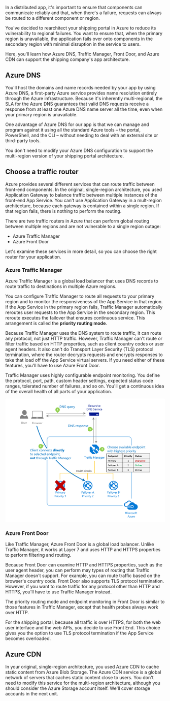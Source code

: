 In a distributed app, it's important to ensure that components can communicate reliably and that, when there's a failure, requests can always be routed to a different component or region.

You've decided to rearchitect your shipping portal in Azure to reduce its vulnerability to regional failures. You want to ensure that, when the primary region is unavailable, the application fails over onto components in the secondary region with minimal disruption in the service to users.  

Here, you'll learn how Azure DNS, Traffic Manager, Front Door, and Azure CDN can support the shipping company's app architecture.

## Azure DNS

You'll host the domains and name records needed by your app by using Azure DNS, a first-party Azure service provides name resolution entirely through the Azure infrastructure. Because it's inherently multi-regional, the SLA for the Azure DNS guarantees that valid DNS requests receive a response from at least one Azure DNS name server all the time, even when your primary region is unavailable.

One advantage of Azure DNS for our app is that we can manage and program against it using all the standard Azure tools – the portal, PowerShell, and the CLI – without needing to deal with an external site or third-party tools. 

You don't need to modify your Azure DNS configuration to support the multi-region version of your shipping portal architecture.

## Choose a traffic router 

Azure provides several different services that can route traffic between front-end components. In the original, single-region architecture, you used Application Gateway to balance traffic between multiple instances of the front-end App Service. You can't use Application Gateway in a mult-region architecture, because each gateway is contained within a single region. If that region fails, there is nothing to perform the routing.

There are two traffic routers in Azure that can perform global routing between multiple regions and are not vulnerable to a single region outage:

- Azure Traffic Manager
- Azure Front Door

Let's examine these services in more detail, so you can choose the right router for your application.

### Azure Traffic Manager

Azure Traffic Manager is a global load balancer that uses DNS records to route traffic to destinations in multiple Azure regions. 

You can configure Traffic Manager to route all requests to your primary region and to monitor the responsiveness of the App Service in that region. If the App Service in the primary region fails, Traffic Manager automatically reroutes user requests to the App Service in the secondary region. This reroute executes the failover that ensures continuous service. This arrangement is called the **priority routing mode**. 

Because Traffic Manager uses the DNS system to route traffic, it can route any protocol, not just HTTP traffic. However, Traffic Manager can't route or filter traffic based on HTTP properties, such as client country codes or user agent headers. It also can't do Transport Layer Security (TLS) protocol termination, where the router decrypts requests and encrypts responses to take that load off the App Service virtual servers. If you need either of these features, you'll have to use Azure Front Door.

Traffic Manager uses highly configurable endpoint monitoring. You define the protocol, port, path, custom header settings, expected status code ranges, tolerated number of failures, and so on. You'll get a continuous idea of the overall health of all parts of your application. 

<!-- TODO: This diagram is taken from the following location. A Learn version should be created by the design team: https://docs.microsoft.com/en-gb/azure/traffic-manager/traffic-manager-routing-methods#priority-traffic-routing-method -->

![Azure Traffic Manager priority mode](../media/3-traffic-manager-priority-mode.png)

### Azure Front Door

Like Traffic Manager, Azure Front Door is a global load balancer. Unlike Traffic Manager, it works at Layer 7 and uses HTTP and HTTPS properties to perform filtering and routing. 

Because Front Door can examine HTTP and HTTPS properties, such as the user agent header, you can perform may types of routing that Traffic Manager doesn't support. For example, you can route traffic based on the browser's country code. Front Door also supports TLS protocol termination. However, if you want to route traffic for any protocol other than HTTP and HTTPS, you'll have to use Traffic Manager instead. 

The priority routing mode and endpoint monitoring in Front Door is similar to those features in Traffic Manager, except that health probes always work over HTTP.

For the shipping portal, because all traffic is over HTTPS, for both the web user interface and the web APIs, you decide to use Front End. This choice gives you the option to use TLS protocol termination if the App Service becomes overloaded.

## Azure CDN

In your original, single-region architecture, you used Azure CDN to cache static content from Azure Blob Storage. The Azure CDN service is a global network of servers that caches static content close to users. You don't need to modify this service for the multi-region architecture, although you should consider the Azure Storage account itself. We'll cover storage accounts in the next unit.